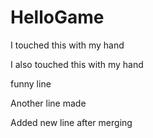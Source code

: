 # HelloGame

I touched this with my hand

I also touched this with my hand

funny line

Another line made

Added new line after merging